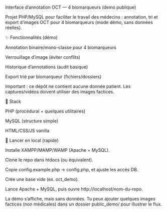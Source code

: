 Interface d’annotation OCT — 4 biomarqueurs (demo publique)

Projet PHP/MySQL pour faciliter le travail des médecins : annotation, tri et export d’images OCT pour 4 biomarqueurs (mode démo, sans données réelles).

✨ Fonctionnalités (démo)

Annotation binaire/mono-classe pour 4 biomarqueurs

Verrouillage d’image (éviter conflits)

Historique d’annotations (audit basique)

Export trié par biomarqueur (fichiers/dossiers)

Important : ce dépôt ne contient aucune donnée patient. Les captures/vidéos doivent utiliser des images factices.

🧰 Stack

PHP (procédural + quelques utilitaires)

MySQL (structure simple)

HTML/CSS/JS vanilla

🚀 Lancer en local (rapide)

Installe XAMPP/MAMP/WAMP (Apache + MySQL).

Clone le repo dans htdocs (ou équivalent).

Copie config.example.php → config.php, et ajuste les accès DB.

Crée une base vide (ex. oct_demo).

Lance Apache + MySQL, puis ouvre http://localhost/nom-du-repo.

La démo s’affiche, mais sans données. Tu peux ajouter quelques images factices (non médicales) dans un dossier public_demo/ pour illustrer le flux.
